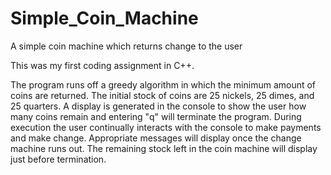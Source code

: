 # Simple_Coin_Machine
A simple coin machine which returns change to the user

This was my first coding assignment in C++. 

The program runs off a greedy algorithm in which the minimum amount of coins are returned.
The initial stock of coins are 25 nickels, 25 dimes, and 25 quarters.
A display is generated in the console to show the user how many coins remain and entering "q" will terminate the program.
During execution the user continually interacts with the console to make payments and make change. Appropriate messages will display once the change machine runs out.
The remaining stock left in the coin machine will display just before termination.
